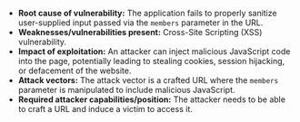 - **Root cause of vulnerability:** The application fails to properly sanitize user-supplied input passed via the `members` parameter in the URL.
- **Weaknesses/vulnerabilities present:** Cross-Site Scripting (XSS) vulnerability.
- **Impact of exploitation:** An attacker can inject malicious JavaScript code into the page, potentially leading to stealing cookies, session hijacking, or defacement of the website.
- **Attack vectors:** The attack vector is a crafted URL where the `members` parameter is manipulated to include malicious JavaScript.
- **Required attacker capabilities/position:** The attacker needs to be able to craft a URL and induce a victim to access it.